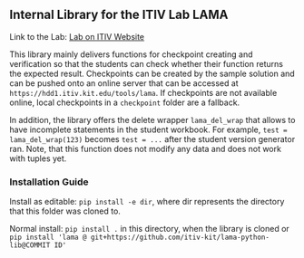 ## Internal Library for the ITIV Lab LAMA

Link to the Lab: [Lab on ITIV Website](https://www.itiv.kit.edu/60_LAMA.php)

This library mainly delivers functions for checkpoint creating and verification so that the students can check whether their function returns the expected result.
Checkpoints can be created by the sample solution and can be pushed onto an online server that can be accessed at `https://hdd1.itiv.kit.edu/tools/lama`.
If checkpoints are not available online, local checkpoints in a `checkpoint` folder are a fallback.

In addition, the library offers the delete wrapper `lama_del_wrap` that allows to have incomplete statements in the student workbook.
For example, `test = lama_del_wrap(123)` becomes `test = ...` after the student version generator ran.
Note, that this function does not modify any data and does not work with tuples yet.


### Installation Guide

Install as editable: `pip install -e dir`, where dir represents the directory that this folder was cloned to.

Normal install: `pip install .` in this directory, when the library is cloned or `pip install 'lama @ git+https://github.com/itiv-kit/lama-python-lib@COMMIT ID'`

